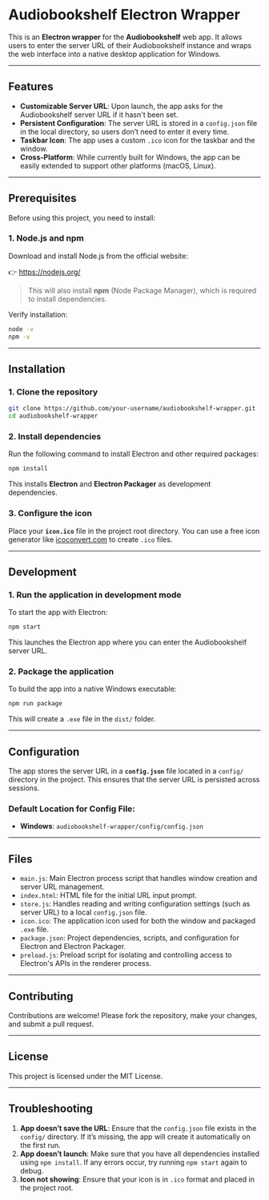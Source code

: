 # Audiobookshelf Electron Wrapper

This is an **Electron wrapper** for the **Audiobookshelf** web app. It allows users to enter the server URL of their Audiobookshelf instance and wraps the web interface into a native desktop application for Windows.

---

## Features

- **Customizable Server URL**: Upon launch, the app asks for the Audiobookshelf server URL if it hasn't been set.
- **Persistent Configuration**: The server URL is stored in a `config.json` file in the local directory, so users don’t need to enter it every time.
- **Taskbar Icon**: The app uses a custom `.ico` icon for the taskbar and the window.
- **Cross-Platform**: While currently built for Windows, the app can be easily extended to support other platforms (macOS, Linux).

---

## Prerequisites

Before using this project, you need to install:

### 1. **Node.js and npm**

Download and install Node.js from the official website:

👉 https://nodejs.org/

> This will also install **npm** (Node Package Manager), which is required to install dependencies.

Verify installation:

```bash
node -v
npm -v
```

---

## Installation

### 1. **Clone the repository**

```bash
git clone https://github.com/your-username/audiobookshelf-wrapper.git
cd audiobookshelf-wrapper
```

### 2. **Install dependencies**

Run the following command to install Electron and other required packages:

```bash
npm install
```

This installs **Electron** and **Electron Packager** as development dependencies.

### 3. **Configure the icon**

Place your **`icon.ico`** file in the project root directory. You can use a free icon generator like [icoconvert.com](https://icoconvert.com/) to create `.ico` files.

---

## Development

### 1. **Run the application in development mode**

To start the app with Electron:

```bash
npm start
```

This launches the Electron app where you can enter the Audiobookshelf server URL.

### 2. **Package the application**

To build the app into a native Windows executable:

```bash
npm run package
```

This will create a `.exe` file in the `dist/` folder.

---

## Configuration

The app stores the server URL in a **`config.json`** file located in a `config/` directory in the project. This ensures that the server URL is persisted across sessions.

### Default Location for Config File:
- **Windows**: `audiobookshelf-wrapper/config/config.json`

---

## Files

- `main.js`: Main Electron process script that handles window creation and server URL management.
- `index.html`: HTML file for the initial URL input prompt.
- `store.js`: Handles reading and writing configuration settings (such as server URL) to a local `config.json` file.
- `icon.ico`: The application icon used for both the window and packaged `.exe` file.
- `package.json`: Project dependencies, scripts, and configuration for Electron and Electron Packager.
- `preload.js`: Preload script for isolating and controlling access to Electron's APIs in the renderer process.

---

## Contributing

Contributions are welcome! Please fork the repository, make your changes, and submit a pull request.

---

## License

This project is licensed under the MIT License.

---

## Troubleshooting

1. **App doesn’t save the URL**: Ensure that the `config.json` file exists in the `config/` directory. If it’s missing, the app will create it automatically on the first run.
2. **App doesn’t launch**: Make sure that you have all dependencies installed using `npm install`. If any errors occur, try running `npm start` again to debug.
3. **Icon not showing**: Ensure that your icon is in `.ico` format and placed in the project root.
